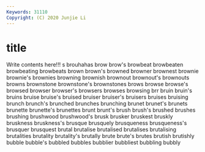```yaml
---
Keywords: 31110
Copyright: (C) 2020 Junjie Li
---
```


# title

Write contents here!!!
s 
brouhahas 
brow 
brow's
browbeat 
browbeaten 
browbeating 
browbeats 
brown 
brown's 
browned 
browner 
brownest 
brownie
brownie's 
brownies 
browning 
brownish 
brownout 
brownout's 
brownouts 
browns 
brownstone 
brownstone's
brownstones 
brows 
browse 
browse's 
browsed 
browser 
browser's 
browsers 
browses 
browsing
brr 
bruin 
bruin's 
bruins 
bruise 
bruise's 
bruised 
bruiser 
bruiser's 
bruisers
bruises 
bruising 
brunch 
brunch's 
brunched 
brunches 
brunching 
brunet 
brunet's 
brunets
brunette 
brunette's 
brunettes 
brunt 
brunt's 
brush 
brush's 
brushed 
brushes 
brushing
brushwood 
brushwood's 
brusk 
brusker 
bruskest 
bruskly 
bruskness 
bruskness's 
brusque 
brusquely
brusqueness 
brusqueness's 
brusquer 
brusquest 
brutal 
brutalise 
brutalised 
brutalises 
brutalising 
brutalities
brutality 
brutality's 
brutally 
brute 
brute's 
brutes 
brutish 
brutishly 
bubble 
bubble's
bubbled 
bubbles 
bubblier 
bubbliest 
bubbling 
bubbly 
